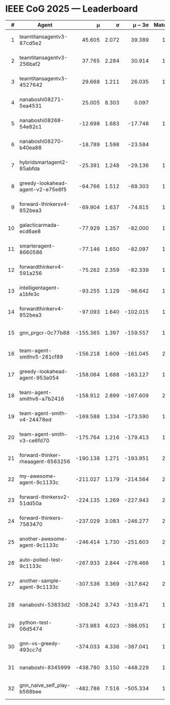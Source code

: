 # IEEE CoG 2025 — Leaderboard

| # | Agent | μ | σ | μ − 3σ | Matches | Updated |
|---:|---|---:|---:|---:|---:|---|
| 1 | teamtitansagentv3-87cd5e2 | 45.605 | 2.072 | 39.389 | 1900 | 2025-08-27 10:56 |
| 2 | teamtitansagentv3-256baf2 | 37.765 | 2.284 | 30.914 | 1860 | 2025-08-27 10:56 |
| 3 | teamtitansagentv3-4527642 | 29.668 | 1.211 | 26.035 | 1800 | 2025-08-27 10:56 |
| 4 | nanaboshi08271-5ea4531 | 25.005 | 8.303 | 0.097 | 280 | 2025-08-27 10:56 |
| 5 | nanaboshi08268-54e82c1 | -12.698 | 1.683 | -17.748 | 1660 | 2025-08-27 10:56 |
| 6 | nanaboshi08270-b40ea88 | -18.789 | 1.598 | -23.584 | 700 | 2025-08-27 10:56 |
| 7 | hybridsmartagent2-85abfda | -25.391 | 1.248 | -29.136 | 1473 | 2025-08-27 10:56 |
| 8 | greedy-lookahead-agent-v2-e75e8f5 | -64.766 | 1.512 | -69.303 | 1718 | 2025-08-27 10:56 |
| 9 | forward-thinkersv4-852bea3 | -69.904 | 1.637 | -74.815 | 1713 | 2025-08-27 10:56 |
| 10 | galacticarmada-ecd6ae8 | -77.929 | 1.357 | -82.000 | 1700 | 2025-08-27 10:56 |
| 11 | smarteragent-8660586 | -77.146 | 1.650 | -82.097 | 1615 | 2025-08-27 10:56 |
| 12 | forwardthinkerv4-591a256 | -75.262 | 2.359 | -82.339 | 1648 | 2025-08-27 10:56 |
| 13 | intelligentagent-a1bfe3c | -93.255 | 1.129 | -96.642 | 1661 | 2025-08-27 10:56 |
| 14 | forwardthinkerv4-852bea3 | -97.093 | 1.640 | -102.015 | 1536 | 2025-08-27 10:56 |
| 15 | gnn_prgcr-0c77b88 | -155.365 | 1.397 | -159.557 | 1520 | 2025-08-27 10:56 |
| 16 | team-agent-smithv5-281cf89 | -156.218 | 1.609 | -161.045 | 2140 | 2025-08-27 10:56 |
| 17 | greedy-lookahead-agent-953a054 | -158.064 | 1.688 | -163.127 | 1858 | 2025-08-27 10:56 |
| 18 | team-agent-smithv6-a7b2416 | -158.912 | 2.899 | -167.609 | 2220 | 2025-08-27 10:56 |
| 19 | team-agent-smith-v4-24478ed | -169.588 | 1.334 | -173.590 | 1900 | 2025-08-27 10:56 |
| 20 | team-agent-smith-v3-ce6fd70 | -175.764 | 1.216 | -179.413 | 1980 | 2025-08-27 10:56 |
| 21 | forward-thinker-rheaagent-6563256 | -190.138 | 1.271 | -193.951 | 2068 | 2025-08-27 10:56 |
| 22 | my-awesome-agent-9c1133c | -211.027 | 1.179 | -214.564 | 2540 | 2025-08-27 10:56 |
| 23 | forward-thinkersv2-51dd50a | -224.135 | 1.269 | -227.943 | 2108 | 2025-08-27 10:56 |
| 24 | forward-thinkers-7583470 | -237.029 | 3.083 | -246.277 | 2000 | 2025-08-27 10:56 |
| 25 | another-awesome-agent-9c1133c | -246.414 | 1.730 | -251.603 | 2000 | 2025-08-27 10:56 |
| 26 | auto-polled-test-9c1133c | -267.933 | 2.844 | -276.466 | 1640 | 2025-08-27 10:56 |
| 27 | another-sample-agent-9c1133c | -307.536 | 3.369 | -317.642 | 2220 | 2025-08-27 10:56 |
| 28 | nanaboshi-53833d2 | -308.242 | 3.743 | -319.471 | 1680 | 2025-08-27 10:56 |
| 29 | python-test-06d5474 | -373.983 | 4.023 | -386.051 | 1850 | 2025-08-27 10:56 |
| 30 | gnn-vs-greedy-493cc7d | -374.033 | 4.336 | -387.041 | 1840 | 2025-08-27 10:56 |
| 31 | nanaboshi-8345999 | -438.780 | 3.150 | -448.229 | 1830 | 2025-08-27 10:56 |
| 32 | gnn_naive_self_play-b568bee | -482.786 | 7.516 | -505.334 | 1380 | 2025-08-27 10:56 |
